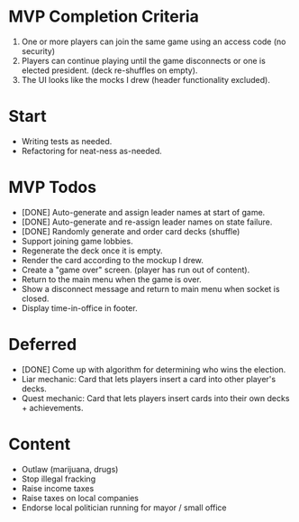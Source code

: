 # MVP Completion Criteria
1. One or more players can join the same game using an access code (no security)
2. Players can continue playing until the game disconnects or one is elected president.
    (deck re-shuffles on empty).
3. The UI looks like the mocks I drew (header functionality excluded).

# Start
* Writing tests as needed.
* Refactoring for neat-ness as-needed.

# MVP Todos
* [DONE] Auto-generate and assign leader names at start of game.
* [DONE] Auto-generate and re-assign leader names on state failure.
* [DONE] Randomly generate and order card decks (shuffle)
* Support joining game lobbies.
* Regenerate the deck once it is empty.
* Render the card according to the mockup I drew.
* Create a "game over" screen. (player has run out of content).
* Return to the main menu when the game is over.
* Show a disconnect message and return to main menu when socket is closed.
* Display time-in-office in footer.

# Deferred
* [DONE] Come up with algorithm for determining who wins the election.
* Liar mechanic: Card that lets players insert a card into other player's decks.
* Quest mechanic: Card that lets players insert cards into their own decks + achievements. 

# Content
* Outlaw (marijuana, drugs)
* Stop illegal fracking
* Raise income taxes
* Raise taxes on local companies
* Endorse local politician running for mayor / small office
